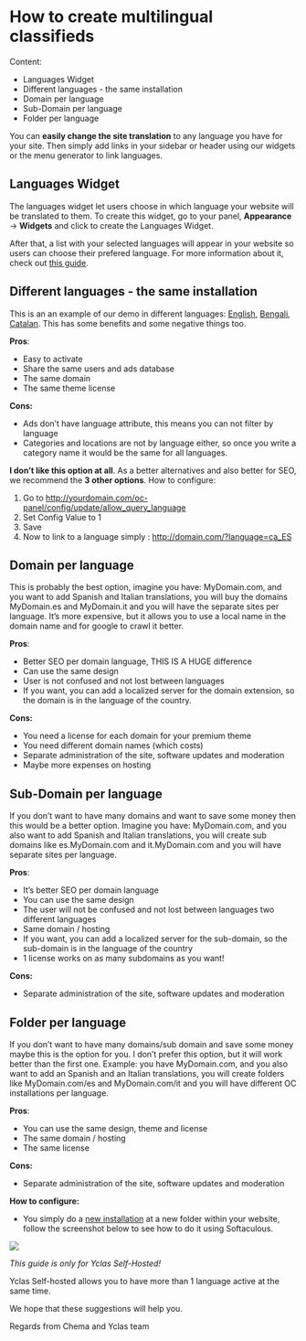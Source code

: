 # How to create multilingual classifieds

Content:
-   Languages Widget
-   Different languages - the same installation
-   Domain per language
-   Sub-Domain per language
-   Folder per language

You can  **easily change the site translation**  to any language you have for your site. Then simply add links in your sidebar or header using our widgets or the menu generator to link languages.

## Languages Widget

The languages widget let users choose in which language your website will be translated to them. To create this widget, go to your panel,  **Appearance**  ->  **Widgets**  and click to create the Languages Widget.

After that, a list with your selected languages will appear in your website so users can choose their prefered language. For more information about it, check out  [this guide](https://docs.yclas.com/languages-widget/).

## Different languages - the same installation

This is an an example of our demo in different languages:  [English](http://demo.yclas.com/?language=en_EN), [Bengali](http://demo.yclas.com/?language=bn_BD), [Catalan](http://demo.yclas.com/?language=ca_ES). This has some benefits and some negative things too.

**Pros**:

-   Easy to activate
-   Share the same users and ads database
-   The same domain
-   The same theme license

**Cons:**

-   Ads don’t have language attribute, this means you can not filter by language
-   Categories and locations are not by language either, so once you write a category name it would be the same for all languages.

**I don’t like this option at all**. As a better alternatives and also better for SEO, we recommend the  **3 other options**. How to configure:

1.  Go to http://yourdomain.com/oc-panel/config/update/allow_query_language
2.  Set Config Value to 1
3.  Save
4.  Now to link to a language simply : http://domain.com/?language=ca_ES

  

## Domain per language

This is probably the best option, imagine you have: MyDomain.com, and you want to add Spanish and Italian translations, you will buy the domains MyDomain.es and MyDomain.it and you will have the separate sites per language. It’s more expensive, but it allows you to use a local name in the domain name and for google to crawl it better.

**Pros**:

-   Better SEO per domain language, THIS IS A HUGE difference
-   Can use the same design
-   User is not confused and not lost between languages
-   If you want, you can add a localized server for the domain extension, so the domain is in the language of the country.

**Cons:**

-   You need a license for each domain for your premium theme
-   You need different domain names (which costs)
-   Separate administration of the site, software updates and moderation
-   Maybe more expenses on hosting

  

## Sub-Domain per language

If you don’t want to have many domains and want to save some money then this would be a better option. Imagine you have: MyDomain.com, and you also want to add Spanish and Italian translations, you will create sub domains like es.MyDomain.com and it.MyDomain.com and you will have separate sites per language.

**Pros**:

-   It’s better SEO per domain language
-   You can use the same design
-   The user will not be confused and not lost between languages two different languages
-   Same domain / hosting
-   If you want, you can add a localized server for the sub-domain, so the sub-domain is in the language of the country
-   1 license works on as many subdomains as you want!

**Cons:**

-   Separate administration of the site, software updates and moderation

  

## Folder per language

If you don’t want to have many domains/sub domain and save some money maybe this is the option for you. I don’t prefer this option, but it will work better than the first one. Example: you have MyDomain.com, and you also want to add an Spanish and an Italian translations, you will create folders like MyDomain.com/es and MyDomain.com/it and you will have different OC installations per language.

**Pros**:

-   You can use the same design, theme and license
-   The same domain / hosting
-   The same license

**Cons:**

-   Separate administration of the site, software updates and moderation

**How to configure:**

-   You simply do a  [new installation](https://docs.yclas.com/install-self-hosted/)  at a new folder within your website, follow the screenshot below to see how to do it using Softaculous.

![](https://raw.githubusercontent.com/yclas/guides/master/images/multilingual%20(1).png)


*This guide is only for Yclas Self-Hosted!*

Yclas Self-hosted allows you to have more than 1 language active at the same time.

We hope that these suggestions will help you. 

Regards from Chema and Yclas team
